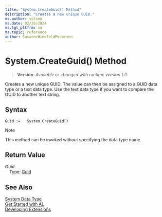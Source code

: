 ```yaml
---
title: "System.CreateGuid() Method"
description: "Creates a new unique GUID."
ms.author: solsen
ms.date: 02/26/2024
ms.tgt_pltfrm: na
ms.topic: reference
author: SusanneWindfeldPedersen
---
```

[//]: # (START>DO_NOT_EDIT)
[//]: # (IMPORTANT:Do not edit any of the content between here and the END>DO_NOT_EDIT.)
[//]: # (Any modifications should be made in the .xml files in the ModernDev repo.)
# System.CreateGuid() Method
> **Version**: _Available or changed with runtime version 1.0._

Creates a new unique GUID. The value can then be assigned to a GUID data type or a text data type. Use the text data type if you want to compare the GUID to another text string.


## Syntax
```AL
Guid :=   System.CreateGuid()
```
> [!NOTE]
> This method can be invoked without specifying the data type name.

## Return Value
*Guid*  
&emsp;Type: [Guid](../guid/guid-data-type.md)  



[//]: # (IMPORTANT: END>DO_NOT_EDIT)
## See Also
[System Data Type](system-data-type.md)  
[Get Started with AL](../../devenv-get-started.md)  
[Developing Extensions](../../devenv-dev-overview.md)